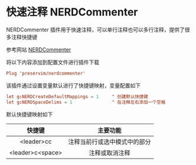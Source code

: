# 快速注释 NERDCommenter

NERDCommenter 插件用于快速注释，可以单行注释也可以多行注释，提供了很多注释快捷键

参考网站 [NERDCommenter](https://github.com/preservim/nerdcommenter)

将以下内容添加到配置文件进行插件下载

```conf title="$HOME/.config/nvim/init.vim" linenums="1"
Plug 'preservim/nerdcommenter'
```

该插件通过设置变量默认进行了快捷键映射，变量配置如下

```conf title="$HOME/.config/nvim/init.vim" linenums="1"
let g:NERDCreateDefaultMappings = 1     " 创建默认快捷键
let g:NERDSpaceDelims = 1               " 在注释左右添加一个空格
```

默认快捷键映射如下

| 快捷键 | 主要功能 |
| :----: | :------: |
| <leader\>cc | 注释当前行或选中模式中的部分 |
| <leader\>c<space\> | 注释或取消注释 |
